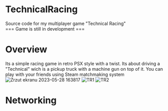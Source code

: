 # TechnicalRacing
Source code for my multiplayer game "Technical Racing"
<br>
=== Game is still in development ===

# Overview
Its a simple racing game in retro PSX style with a twist. Its about driving a "Technical" wich is a pickup truck with a machine gun on top of it. You can play with your friends using Steam matchmaking system
![Zrzut ekranu 2023-05-28 163817](https://github.com/IgorHelinski/TechnicalRacing/assets/70145364/d8867140-7d95-452f-9791-3a56f1f4f942)
![TR1](https://github.com/IgorHelinski/TechnicalRacing/assets/70145364/79980c78-f08d-4ccd-9763-daa32c18f7e2)
![TR2](https://github.com/IgorHelinski/TechnicalRacing/assets/70145364/e310cbce-adda-4460-8b9a-bf316e483220)

# Networking
